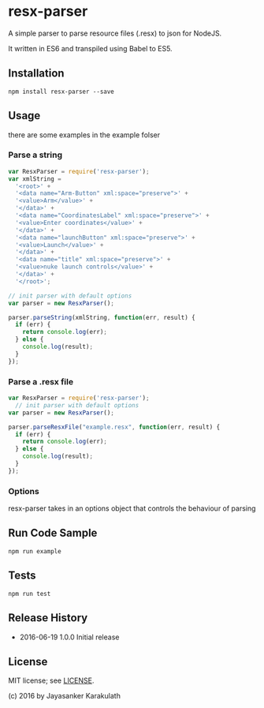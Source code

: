 # resx-parser 
A simple parser to parse  resource files (.resx) to json for NodeJS.

It written in ES6  and transpiled using Babel to ES5.

## Installation

`npm install resx-parser --save`

## Usage

there are some examples in the example folser

### Parse a string

```javascript
var ResxParser = require('resx-parser');
var xmlString =
  '<root>' +
  '<data name="Arm-Button" xml:space="preserve">' +
  '<value>Arm</value>' +
  '</data>' +
  '<data name="CoordinatesLabel" xml:space="preserve">' +
  '<value>Enter coordinates</value>' +
  '</data>' +
  '<data name="launchButton" xml:space="preserve">' +
  '<value>Launch</value>' +
  '</data>' +
  '<data name="title" xml:space="preserve">' +
  '<value>nuke launch controls</value>' +
  '</data>' +
  '</root>';

// init parser with default options
var parser = new ResxParser();

parser.parseString(xmlString, function(err, result) {
  if (err) {
    return console.log(err);
  } else {
    console.log(result);
  }
});
```

### Parse a .resx file

```javascript
var ResxParser = require('resx-parser');
  // init parser with default options
var parser = new ResxParser();

parser.parseResxFile("example.resx", function(err, result) {
  if (err) {
    return console.log(err);
  } else {
    console.log(result);
  }
});

```

### Options
resx-parser takes in an options object that controls the behaviour of parsing

## Run Code Sample

`npm run example`

## Tests

`npm run test`


## Release History
* 2016-06-19    1.0.0 Initial release

## License

MIT license; see [LICENSE](./LICENSE).

(c) 2016 by Jayasanker Karakulath
